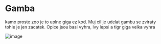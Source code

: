 # Gamba

kamo proste zoo je to uplne giga ez kod. Muj cil je udelat gambu se zviraty tohle je jen zacatek. Opice jsou basi vyhra, lvy lepsi a tigr giga velka vyhra




![image](https://github.com/user-attachments/assets/7114127e-ee58-4571-944e-316111732e11)
